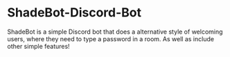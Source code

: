 # ShadeBot-Discord-Bot
ShadeBot is a simple Discord bot that does a alternative style of welcoming users, where they need to type a password in a room. As well as include other simple features!
